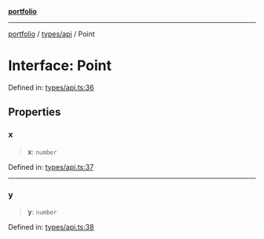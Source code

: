 [**portfolio**](../../../README.md)

***

[portfolio](../../../modules.md) / [types/api](../README.md) / Point

# Interface: Point

Defined in: [types/api.ts:36](https://github.com/tnorlund/Portfolio/blob/93c748c3ed7295da909183e8bd28f44fd75e1936/portfolio/types/api.ts#L36)

## Properties

### x

> **x**: `number`

Defined in: [types/api.ts:37](https://github.com/tnorlund/Portfolio/blob/93c748c3ed7295da909183e8bd28f44fd75e1936/portfolio/types/api.ts#L37)

***

### y

> **y**: `number`

Defined in: [types/api.ts:38](https://github.com/tnorlund/Portfolio/blob/93c748c3ed7295da909183e8bd28f44fd75e1936/portfolio/types/api.ts#L38)
